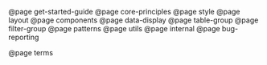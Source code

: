 @page get-started-guide
@page core-principles
@page style
@page layout
@page components
@page data-display
@page table-group
@page filter-group
@page patterns
@page utils
@page internal
@page bug-reporting

<!-- @page text -->
<!-- @page contacts -->

@page terms
